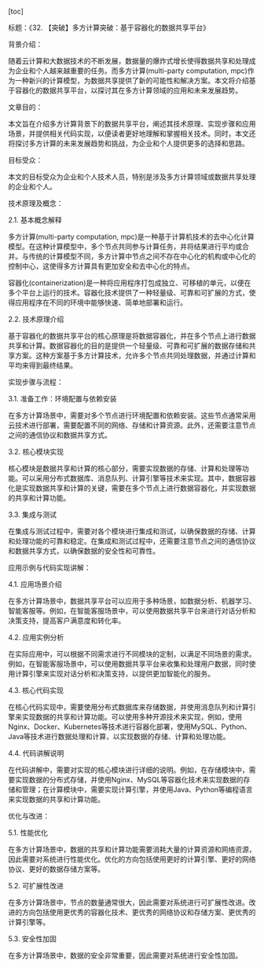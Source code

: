 
[toc]                    
                
                
标题：《32. 【突破】多方计算突破：基于容器化的数据共享平台》

背景介绍：

随着云计算和大数据技术的不断发展，数据量的爆炸式增长使得数据共享和处理成为企业和个人越来越重要的任务。而多方计算(multi-party computation, mpc)作为一种新兴的计算模型，为数据共享提供了新的可能性和解决方案。本文将介绍基于容器化的数据共享平台，以探讨其在多方计算领域的应用和未来发展趋势。

文章目的：

本文旨在介绍多方计算背景下的数据共享平台，阐述其技术原理、实现步骤和应用场景，并提供相关代码实现，以便读者更好地理解和掌握相关技术。同时，本文还将探讨多方计算的未来发展趋势和挑战，为企业和个人提供更多的选择和思路。

目标受众：

本文的目标受众为企业和个人技术人员，特别是涉及多方计算领域或数据共享处理的企业和个人。

技术原理及概念：

2.1. 基本概念解释

多方计算(multi-party computation, mpc)是一种基于计算机技术的去中心化计算模型。在这种计算模型中，多个节点共同参与计算任务，并将结果进行平均或合并。与传统的计算模型不同，多方计算中节点之间不存在中心化的机构或中心化的控制中心，这使得多方计算具有更加安全和去中心化的特点。

容器化(containerization)是一种将应用程序打包成独立、可移植的单元，以便在多个平台上运行的技术。容器化技术提供了一种轻量级、可靠和可扩展的方式，使得应用程序在不同的环境中能够快速、简单地部署和运行。

2.2. 技术原理介绍

基于容器化的数据共享平台的核心原理是将数据容器化，并在多个节点上进行数据共享和计算。数据容器化的目的是提供一个轻量级、可靠和可扩展的数据存储和共享方案。这种方案基于多方计算技术，允许多个节点共同处理数据，并通过计算和平均来得到最终结果。

实现步骤与流程：

3.1. 准备工作：环境配置与依赖安装

在多方计算场景中，需要对多个节点进行环境配置和依赖安装。这些节点通常采用云技术进行部署，需要配置不同的网络、存储和计算资源。此外，还需要注意节点之间的通信协议和数据共享方式。

3.2. 核心模块实现

核心模块是数据共享和计算的核心部分，需要实现数据的存储、计算和处理等功能。可以采用分布式数据库、消息队列、计算引擎等技术来实现。其中，数据容器化是实现数据共享和计算的关键，需要在多个节点上进行数据容器化，并实现数据的共享和计算功能。

3.3. 集成与测试

在集成与测试过程中，需要对各个模块进行集成和测试，以确保数据的存储、计算和处理功能的可靠和稳定。在集成和测试过程中，还需要注意节点之间的通信协议和数据共享方式，以确保数据的安全性和可靠性。

应用示例与代码实现讲解：

4.1. 应用场景介绍

在多方计算场景中，数据共享平台可以应用于多种场景，如数据分析、机器学习、智能客服等。例如，在智能客服场景中，可以使用数据共享平台来进行对话分析和决策支持，提高客户满意度和转化率。

4.2. 应用实例分析

在实际应用中，可以根据不同需求进行不同模块的定制，以满足不同场景的需求。例如，在智能客服场景中，可以使用数据共享平台来收集和处理用户数据，同时使用计算引擎来实现对话分析和决策支持，以提供更加智能化的服务。

4.3. 核心代码实现

在核心代码实现中，需要使用分布式数据库来存储数据，并使用消息队列和计算引擎来实现数据的共享和计算功能。可以使用多种开源技术来实现，例如，使用Nginx、Docker、Kubernetes等技术进行容器化部署，使用MySQL、Python、Java等技术进行数据处理和计算，以实现数据的存储、计算和处理功能。

4.4. 代码讲解说明

在代码讲解中，需要对实现的核心模块进行详细的说明。例如，在存储模块中，需要实现数据的分布式存储，并使用Nginx、MySQL等容器化技术来实现数据的存储和管理；在计算模块中，需要实现计算引擎，并使用Java、Python等编程语言来实现数据的共享和计算功能。

优化与改进：

5.1. 性能优化

在多方计算场景中，数据的共享和计算功能需要消耗大量的计算资源和网络资源，因此需要对系统进行性能优化。优化的方向包括使用更好的计算引擎、更好的网络协议、更好的数据存储方案等。

5.2. 可扩展性改进

在多方计算场景中，节点的数量通常很大，因此需要对系统进行可扩展性改进。改进的方向包括使用更优秀的容器化技术、更优秀的网络协议和存储方案、更优秀的计算引擎等。

5.3. 安全性加固

在多方计算场景中，数据的安全非常重要，因此需要对系统进行安全性加固。

